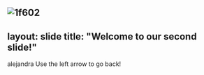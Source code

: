![1f602](https://user-images.githubusercontent.com/86624259/123697599-79016b80-d833-11eb-8417-c8f584ba7007.png)
---
layout: slide
title: "Welcome to our second slide!"
---
alejandra
Use the left arrow to go back!
